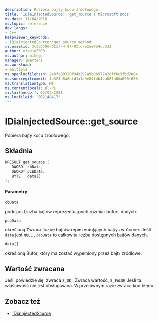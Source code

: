 ```yaml
---
description: Pobiera bajty kodu źródłowego.
title: 'IDiaInjectedSource:: get_source | Microsoft Docs'
ms.date: 11/04/2016
ms.topic: reference
dev_langs:
- C++
helpviewer_keywords:
- IDiaInjectedSource::get_source method
ms.assetid: 3c0b5386-321f-4f8f-85cc-e2ee7b4cc3d2
author: mikejo5000
ms.author: mikejo
manager: jmartens
ms.workload:
- multiple
ms.openlocfilehash: 248fc00320f94b297a9b0697742dff6e3fbd2004
ms.sourcegitcommit: 4b323a8a8bfd1a1a9e84f4b4ca88fa8da690f656
ms.translationtype: MT
ms.contentlocale: pl-PL
ms.lasthandoff: 03/05/2021
ms.locfileid: "102148417"
---
```

# <a name="idiainjectedsourceget_source"></a>IDiaInjectedSource::get_source
Pobiera bajty kodu źródłowego.

## <a name="syntax"></a>Składnia

```C++
HRESULT get_source ( 
   DWORD  cbData,
   DWORD* pcbData,
   BYTE   data[]
);
```

#### <a name="parameters"></a>Parametry
 `cbData`

podczas Liczba bajtów reprezentujących rozmiar buforu danych.

 `pcbData`

określoną Zwraca liczbę bajtów reprezentujących bajty zwrócone. Jeśli `data` jest `NULL` , `pcbData` to całkowita liczba dostępnych bajtów danych.

 `data[]`

określoną Bufor, który ma zostać wypełniony przez bajty źródłowe.

## <a name="return-value"></a>Wartość zwracana
 Jeśli powiedzie się, zwraca `S_OK` . Zwraca wartość, `S_FALSE` Jeśli ta właściwość nie jest obsługiwana. W przeciwnym razie zwraca kod błędu.

## <a name="see-also"></a>Zobacz też
- [IDiaInjectedSource](../../debugger/debug-interface-access/idiainjectedsource.md)
